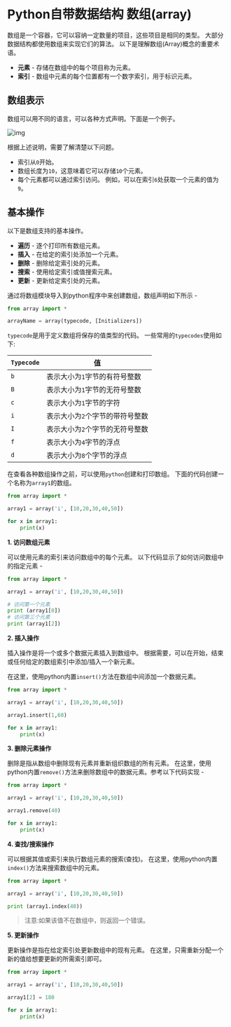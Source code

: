 # Python自带数据结构 数组(array)	

数组是一个容器，它可以容纳一定数量的项目，这些项目是相同的类型。 大部分数据结构都使用数组来实现它们的算法。 以下是理解数组(Array)概念的重要术语。

- **元素** - 存储在数组中的每个项目称为元素。
- **索引** - 数组中元素的每个位置都有一个数字索引，用于标识元素。

## 数组表示

数组可以用不同的语言，可以各种方式声明。下面是一个例子。

![img](http://www.yiibai.com/uploads/images/201803/0103/757150357_16346.jpg)

根据上述说明，需要了解清楚以下问题。

- 索引从`0`开始。
- 数组长度为`10`，这意味着它可以存储`10`个元素。
- 每个元素都可以通过索引访问。 例如，可以在索引`6`处获取一个元素的值为`9`。

## 基本操作

以下是数组支持的基本操作。

- **遍历** - 逐个打印所有数组元素。
- **插入** - 在给定的索引处添加一个元素。
- **删除** - 删除给定索引处的元素。
- **搜索** - 使用给定索引或值搜索元素。
- **更新** - 更新给定索引处的元素。

通过将数组模块导入到python程序中来创建数组，数组声明如下所示 - 

```python
from array import *

arrayName = array(typecode, [Initializers])
```

`typecode`是用于定义数组将保存的值类型的代码。 一些常用的`typecodes`使用如下:

| `Typecode` | 值                              |
| ---------- | ------------------------------- |
| `b`        | 表示大小为`1`字节的有符号整数   |
| `B`        | 表示大小为`1`字节的无符号整数   |
| `c`        | 表示大小为`1`字节的字符         |
| `i`        | 表示大小为`2`个字节的带符号整数 |
| `I`        | 表示大小为`2`个字节的无符号整数 |
| `f`        | 表示大小为`4`字节的浮点         |
| `d`        | 表示大小为`8`个字节的浮点       |

在查看各种数组操作之前，可以使用`python`创建和打印数组。
下面的代码创建一个名称为`array1`的数组。

```python
from array import *

array1 = array('i', [10,20,30,40,50])

for x in array1:
    print(x)
```

**1. 访问数组元素**

可以使用元素的索引来访问数组中的每个元素。 以下代码显示了如何访问数组中的指定元素 - 

```python
from array import *

array1 = array('i', [10,20,30,40,50])

# 访问第一个元素
print (array1[0])
# 访问第三个元素
print (array1[2])
```

**2. 插入操作**

插入操作是将一个或多个数据元素插入到数组中。 根据需要，可以在开始，结束或任何给定的数组索引中添加/插入一个新元素。

在这里，使用python内置`insert()`方法在数组中间添加一个数据元素。

```python
from array import *

array1 = array('i', [10,20,30,40,50])

array1.insert(1,60)

for x in array1:
    print(x)
```

**3. 删除元素操作**

删除是指从数组中删除现有元素并重新组织数组的所有元素。
在这里，使用python内置`remove()`方法来删除数组中的数据元素。参考以下代码实现 - 

```python
from array import *

array1 = array('i', [10,20,30,40,50])

array1.remove(40)

for x in array1:
    print(x)
```

**4. 查找/搜索操作**

可以根据其值或索引来执行数组元素的搜索(查找)。
在这里，使用python内置`index()`方法来搜索数组中的元素。

```python
from array import *

array1 = array('i', [10,20,30,40,50])

print (array1.index(40))
```

> 注意:如果该值不在数组中，则返回一个错误。

**5. 更新操作**

更新操作是指在给定索引处更新数组中的现有元素。
在这里，只需重新分配一个新的值给想要更新的所需索引即可。

```python
from array import *

array1 = array('i', [10,20,30,40,50])

array1[2] = 180

for x in array1:
    print(x)
```